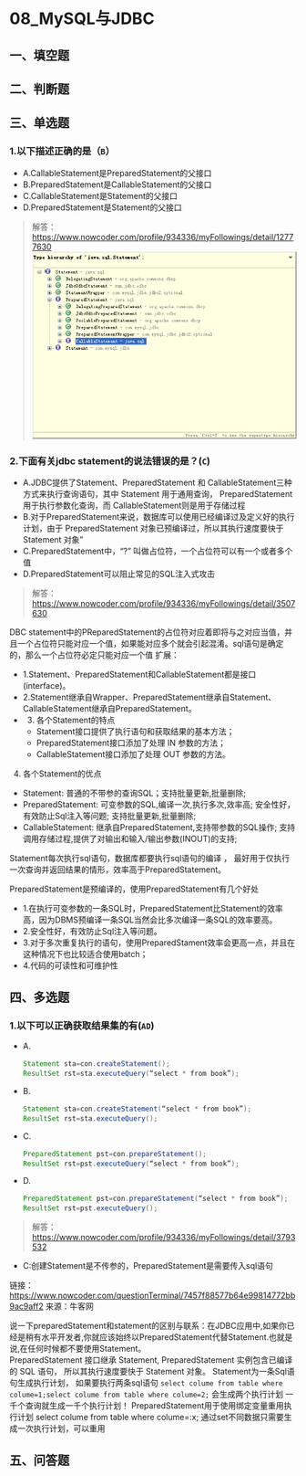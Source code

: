 # 08_MySQL与JDBC

## 一、填空题

## 二、判断题

## 三、单选题
### 1.以下描述正确的是（`B`）
+ A.CallableStatement是PreparedStatement的父接口
+ B.PreparedStatement是CallableStatement的父接口
+ C.CallableStatement是Statement的父接口
+ D.PreparedStatement是Statement的父接口

> 解答：https://www.nowcoder.com/profile/934336/myFollowings/detail/12777630
![java_sql_Statement中的继承关系](images/java_sql_Statement中的继承关系.png)

### 2.下面有关jdbc statement的说法错误的是？(`C`)
+ A.JDBC提供了Statement、PreparedStatement 和 CallableStatement三种方式来执行查询语句，其中 Statement 用于通用查询， PreparedStatement 用于执行参数化查询，而 CallableStatement则是用于存储过程
+ B.对于PreparedStatement来说，数据库可以使用已经编译过及定义好的执行计划，由于 PreparedStatement 对象已预编译过，所以其执行速度要快于 Statement 对象”
+ C.PreparedStatement中，“?” 叫做占位符，一个占位符可以有一个或者多个值
+ D.PreparedStatement可以阻止常见的SQL注入式攻击

> 解答：https://www.nowcoder.com/profile/934336/myFollowings/detail/3507630

DBC statement中的PReparedStatement的占位符对应着即将与之对应当值，并且一个占位符只能对应一个值，如果能对应多个就会引起混淆。sql语句是确定的，那么一个占位符必定只能对应一个值
扩展：
+ 1.Statement、PreparedStatement和CallableStatement都是接口(interface)。 
+ 2.Statement继承自Wrapper、PreparedStatement继承自Statement、CallableStatement继承自PreparedStatement。 
+ 3. 各个Statement的特点
  + Statement接口提供了执行语句和获取结果的基本方法； 
  + PreparedStatement接口添加了处理 IN 参数的方法； 
  + CallableStatement接口添加了处理 OUT 参数的方法。 
4. 各个Statement的优点
  + Statement: 普通的不带参的查询SQL；支持批量更新,批量删除; 
  + PreparedStatement: 可变参数的SQL,编译一次,执行多次,效率高; 安全性好，有效防止Sql注入等问题; 支持批量更新,批量删除; 
  + CallableStatement: 继承自PreparedStatement,支持带参数的SQL操作; 支持调用存储过程,提供了对输出和输入/输出参数(INOUT)的支持; 

Statement每次执行sql语句，数据库都要执行sql语句的编译 ， 最好用于仅执行一次查询并返回结果的情形，效率高于PreparedStatement。 

PreparedStatement是预编译的，使用PreparedStatement有几个好处 
+ 1.在执行可变参数的一条SQL时，PreparedStatement比Statement的效率高，因为DBMS预编译一条SQL当然会比多次编译一条SQL的效率要高。 
+ 2.安全性好，有效防止Sql注入等问题。 
+ 3.对于多次重复执行的语句，使用PreparedStament效率会更高一点，并且在这种情况下也比较适合使用batch； 
+ 4.代码的可读性和可维护性


## 四、多选题
### 1.以下可以正确获取结果集的有(`AD`)
+ A.
  ```java
  Statement sta=con.createStatement();
  ResultSet rst=sta.executeQuery(“select * from book”);
  ```
+ B.
  ```java
  Statement sta=con.createStatement(“select * from book”);
  ResultSet rst=sta.executeQuery();
  ```
+ C.
  ```java
  PreparedStatement pst=con.prepareStatement();
  ResultSet rst=pst.executeQuery(“select * from book”);
  ```
+ D.
  ```java
  PreparedStatement pst=con.prepareStatement(“select * from book”);
  ResultSet rst=pst.executeQuery();
  ```

> 解答： https://www.nowcoder.com/profile/934336/myFollowings/detail/3793532

+ C:创建Statement是不传参的，PreparedStatement是需要传入sql语句

链接：https://www.nowcoder.com/questionTerminal/7457f88577b64e99814772bb9ac9aff2
来源：牛客网

说一下preparedStatement和statement的区别与联系：在JDBC应用中,如果你已经是稍有水平开发者,你就应该始终以PreparedStatement代替Statement.也就是说,在任何时候都不要使用Statement。   
PreparedStatement 接口继承 Statement, PreparedStatement 实例包含已编译的 SQL 语句， 所以其执行速度要快于 Statement 对象。 Statement为一条Sql语句生成执行计划， 如果要执行两条sql语句
`select colume from table where colume=1;select colume from table where colume=2;` 会生成两个执行计划 一千个查询就生成一千个执行计划！ 
PreparedStatement用于使用绑定变量重用执行计划 select colume from table where colume=:x; 通过set不同数据只需要生成一次执行计划，可以重用

## 五、问答题